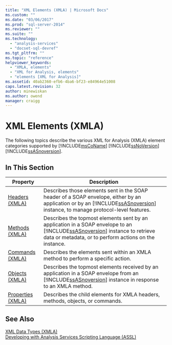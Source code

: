 ```yaml
---
title: "XML Elements (XMLA) | Microsoft Docs"
ms.custom: ""
ms.date: "03/06/2017"
ms.prod: "sql-server-2014"
ms.reviewer: ""
ms.suite: ""
ms.technology: 
  - "analysis-services"
  - "docset-sql-devref"
ms.tgt_pltfrm: ""
ms.topic: "reference"
helpviewer_keywords: 
  - "XMLA, elements"
  - "XML for Analysis, elements"
  - "elements [XML for Analysis]"
ms.assetid: 40ab2360-efb6-4ba6-bf23-e84964e51008
caps.latest.revision: 32
author: minewiskan
ms.author: owend
manager: craigg
---
```

# XML Elements (XMLA)
  The following topics describe the various XML for Analysis (XMLA) element categories supported by [!INCLUDE[msCoName](../../includes/msconame-md.md)] [!INCLUDE[ssNoVersion](../../includes/ssnoversion-md.md)] [!INCLUDE[ssASnoversion](../../includes/ssasnoversion-md.md)].  
  
## In This Section  
  
|Property|Description|  
|--------------|-----------------|  
|[Headers &#40;XMLA&#41;](../xmla/xml-elements-headers/xml-elements-headers.md)|Describes those elements sent in the SOAP header of a SOAP envelope, either by an application or by an [!INCLUDE[ssASnoversion](../../includes/ssasnoversion-md.md)] instance, to manage protocol-level features.|  
|[Methods &#40;XMLA&#41;](../xmla/xml-elements-methods.md)|Describes the topmost elements sent by an application in a SOAP envelope to an [!INCLUDE[ssASnoversion](../../includes/ssasnoversion-md.md)] instance to retrieve data or metadata, or to perform actions on the instance.|  
|[Commands &#40;XMLA&#41;](../xmla/xml-elements-commands/xml-elements-commands.md)|Describes the elements sent within an XMLA method to perform a specific action.|  
|[Objects &#40;XMLA&#41;](../xmla/xml-elements-objects.md)|Describes the topmost elements received by an application in a SOAP envelope from an [!INCLUDE[ssASnoversion](../../includes/ssasnoversion-md.md)] instance in response to an XMLA method.|  
|[Properties &#40;XMLA&#41;](../xmla/xml-elements-properties/xml-elements-properties.md)|Describes the child elements for XMLA headers, methods, objects, or commands.|  
  
## See Also  
 [XML Data Types &#40;XMLA&#41;](../xmla/xml-data-types/xml-data-types-xmla.md)   
 [Developing with Analysis Services Scripting Language &#40;ASSL&#41;](../multidimensional-models/scripting-language-assl/developing-with-analysis-services-scripting-language-assl.md)  
  
  
